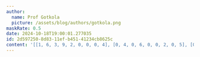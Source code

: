 ```yaml
---
author:
  name: Prof Gotkola
  picture: /assets/blog/authors/gotkola.png
maskRate: 0.5
date: 2024-10-18T19:00:01.277035
id: 2d597250-8d83-11ef-b451-41234cb8625c
content: '[[1, 6, 3, 9, 2, 0, 0, 0, 4], [0, 4, 0, 6, 0, 0, 2, 0, 5], [0, 0, 2, 7, 0, 0, 6, 1, 3], [2, 0, 0, 0, 4, 7, 0, 0, 9], [0, 0, 8, 2, 0, 0, 0, 0, 0], [0, 7, 1, 0, 3, 8, 4, 0, 6], [6, 2, 9, 0, 0, 0, 0, 0, 8], [3, 0, 0, 8, 0, 0, 0, 4, 2], [0, 0, 4, 3, 9, 2, 0, 6, 1]]'
---
```

